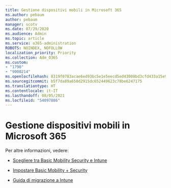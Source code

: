 ```yaml
---
title: Gestione dispositivi mobili in Microsoft 365
ms.author: pebaum
author: pebaum
manager: scotv
ms.date: 07/29/2020
ms.audience: Admin
ms.topic: article
ms.service: o365-administration
ROBOTS: NOINDEX, NOFOLLOW
localization_priority: Priority
ms.collection: Adm_O365
ms.custom:
- "1790"
- "9000214"
ms.openlocfilehash: 8319f0783acae6ed93bc5e1e5eecd5ed43008bd3cfd433a15e912e175a522f9d
ms.sourcegitcommit: b5f7da89a650d2915dc652449623c78be6247175
ms.translationtype: HT
ms.contentlocale: it-IT
ms.lasthandoff: 08/05/2021
ms.locfileid: "54097886"
---
```

# <a name="mobile-device-management-in-microsoft-365"></a>Gestione dispositivi mobili in Microsoft 365

Per altre informazioni, vedere: 

- [Scegliere tra Basic Mobility Security e Intune](https://docs.microsoft.com/office365/securitycompliance/choose-between-mdm-and-intune)

- [Impostare Basic Mobility + Security](https://support.office.com/article/Set-up-Mobile-Device-Management-MDM-in-Office-365-dd892318-bc44-4eb1-af00-9db5430be3cd)

- [Guida di migrazione a Intune](https://docs.microsoft.com/intune/migration-guide)